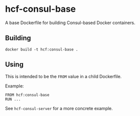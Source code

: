 # hcf-consul-base

A base Dockerfile for building Consul-based Docker containers.

## Building

    docker build -t hcf:consul-base .

## Using

This is intended to be the `FROM` value in a child Dockerfile.

Example:

    FROM hcf:consul-base
    RUN ...

See `hcf-consul-server` for a more concrete example.